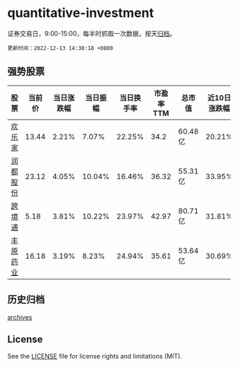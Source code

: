 # quantitative-investment

证券交易日，9:00-15:00，每半时抓取一次数据，按天[归档](archives)。

`更新时间：2022-12-13 14:38:18 +0800`

## 强势股票

|股票|当前价|当日涨跌幅|当日振幅|当日换手率|市盈率TTM|总市值|近10日涨跌幅|
|----|----|----|----|----|----|----|----|
|[欢乐家](https://xueqiu.com/S/SZ300997)|13.44|2.21%|7.07%|22.25%|34.2|60.48亿|20.21%|
|[润都股份](https://xueqiu.com/S/SZ002923)|23.12|4.05%|10.04%|16.46%|36.32|55.31亿|33.95%|
|[跨境通](https://xueqiu.com/S/SZ002640)|5.18|3.81%|10.22%|23.97%|42.97|80.71亿|31.81%|
|[丰原药业](https://xueqiu.com/S/SZ000153)|16.18|3.19%|8.23%|24.94%|35.61|53.64亿|30.69%|

## 历史归档

[archives](archives)

## License

See the [LICENSE](LICENSE) file for license rights and limitations (MIT).